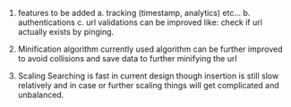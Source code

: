 1. features to be added
	a. tracking (timestamp, analytics) etc...
	b. authentications
	c. url validations can be improved like: check if url actually exists by pinging.

2. Minification algorithm
currently used algorithm can be further improved to avoid collisions and save data to further minifying the url

3. Scaling
Searching is fast in current design though insertion is still slow relatively and in case or further scaling things will get complicated and unbalanced.